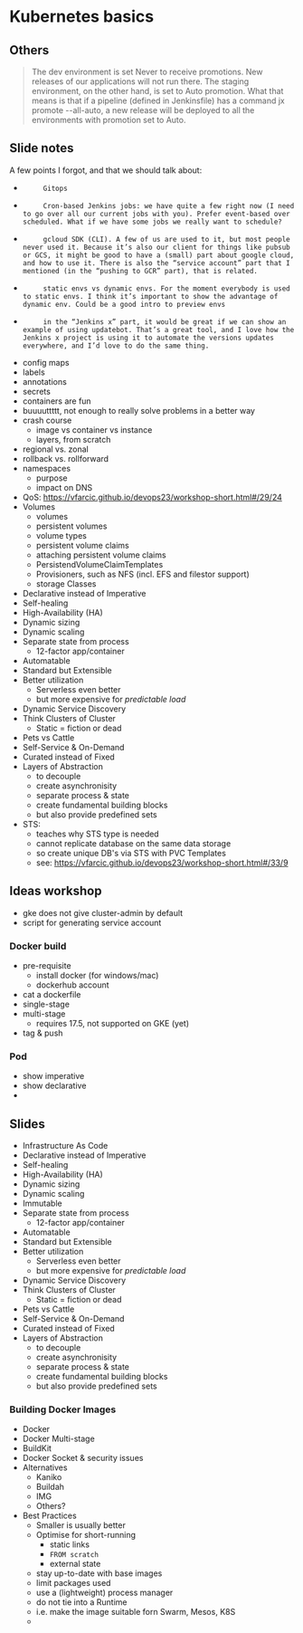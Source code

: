 # Kubernetes basics

## Others

 > The dev environment is set Never to receive promotions. New releases of our applications will not run there. The staging environment, on the other hand, is set to Auto promotion. What that means is that if a pipeline (defined in Jenkinsfile) has a command jx promote --all-auto, a new release will be deployed to all the environments with promotion set to Auto.


## Slide notes

A few points I forgot, and that we should talk about:

-          Gitops

-          Cron-based Jenkins jobs: we have quite a few right now (I need to go over all our current jobs with you). Prefer event-based over scheduled. What if we have some jobs we really want to schedule?

-          gcloud SDK (CLI). A few of us are used to it, but most people never used it. Because it’s also our client for things like pubsub or GCS, it might be good to have a (small) part about google cloud, and how to use it. There is also the “service account” part that I mentioned (in the “pushing to GCR” part), that is related.

-          static envs vs dynamic envs. For the moment everybody is used to static envs. I think it’s important to show the advantage of dynamic env. Could be a good intro to preview envs

-          in the “Jenkins x” part, it would be great if we can show an example of using updatebot. That’s a great tool, and I love how the Jenkins x project is using it to automate the versions updates everywhere, and I’d love to do the same thing.

* config maps
* labels
* annotations
* secrets
* containers are fun
* buuuuttttt, not enough to really solve problems in a better way
* crash course
    * image vs container vs instance
    * layers, from scratch
* regional vs. zonal
* rollback vs. rollforward
* namespaces
    * purpose
    * impact on DNS
* QoS: https://vfarcic.github.io/devops23/workshop-short.html#/29/24
* Volumes
    * volumes
    * persistent volumes
    * volume types
    * persistent volume claims
    * attaching persistent volume claims
    * PersistendVolumeClaimTemplates
    * Provisioners, such as NFS (incl. EFS and filestor support)
    * storage Classes
* Declarative instead of Imperative
* Self-healing
* High-Availability (HA)
* Dynamic sizing
* Dynamic scaling
* Separate state from process
    * 12-factor app/container
* Automatable
* Standard but Extensible
* Better utilization
    * Serverless even better
    * but more expensive for _predictable load_
* Dynamic Service Discovery
* Think Clusters of Cluster
    * Static = fiction or dead
* Pets vs Cattle
* Self-Service & On-Demand
* Curated instead of Fixed
* Layers of Abstraction
    * to decouple
    * create asynchronisity
    * separate process & state
    * create fundamental building blocks
    * but also provide predefined sets
* STS:
    * teaches why STS type is needed
    * cannot replicate database on the same data storage
    * so create unique DB's via STS with PVC Templates
    * see: https://vfarcic.github.io/devops23/workshop-short.html#/33/9

## Ideas workshop

* gke does not give cluster-admin by default
* script for generating service account

### Docker build

* pre-requisite
    * install docker (for windows/mac)
    * dockerhub account
* cat a dockerfile
* single-stage
* multi-stage
    * requires 17.5, not supported on GKE (yet)
* tag & push

### Pod

* show imperative
* show declarative
* 


## Slides

* Infrastructure As Code
* Declarative instead of Imperative
* Self-healing
* High-Availability (HA)
* Dynamic sizing
* Dynamic scaling
* Immutable
* Separate state from process
    * 12-factor app/container
* Automatable
* Standard but Extensible
* Better utilization
    * Serverless even better
    * but more expensive for _predictable load_
* Dynamic Service Discovery
* Think Clusters of Cluster
    * Static = fiction or dead
* Pets vs Cattle
* Self-Service & On-Demand
* Curated instead of Fixed
* Layers of Abstraction
    * to decouple
    * create asynchronisity
    * separate process & state
    * create fundamental building blocks
    * but also provide predefined sets

### Building Docker Images

* Docker
* Docker Multi-stage
* BuildKit
* Docker Socket & security issues
* Alternatives
    * Kaniko
    * Buildah
    * IMG
    * Others?
* Best Practices
    * Smaller is usually better
    * Optimise for short-running 
        * static links
        * `FROM scratch`
        * external state
    * stay up-to-date with base images
    * limit packages used
    * use a (lightweight) process manager
    * do not tie into a Runtime
    * i.e. make the image suitable forn Swarm, Mesos, K8S
    * 